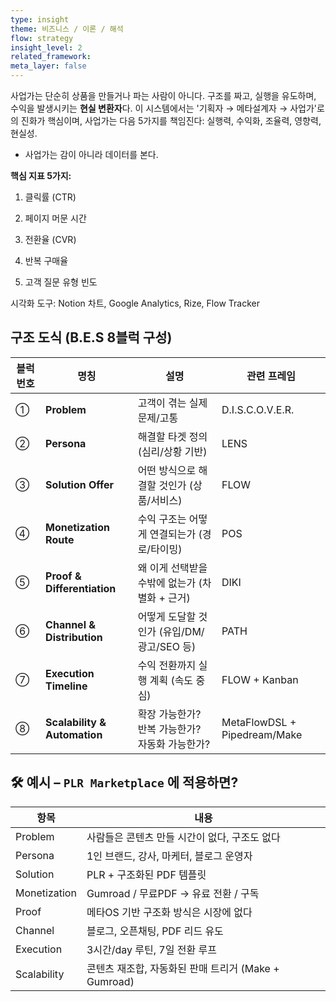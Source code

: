 ```yaml
---
type: insight
theme: 비즈니스 / 이론 / 해석
flow: strategy
insight_level: 2
related_framework: 
meta_layer: false
---
```



사업가는 단순히 상품을 만들거나 파는 사람이 아니다. 구조를 짜고, 실행을 유도하며, 수익을 발생시키는 **현실 변환자**다. 이 시스템에서는 '기획자 → 메타설계자 → 사업가'로의 진화가 핵심이며, 사업가는 다음 5가지를 책임진다: 실행력, 수익화, 조율력, 영향력, 현실성.

- 사업가는 감이 아니라 데이터를 본다.
    

**핵심 지표 5가지:**

1. 클릭률 (CTR)
    
2. 페이지 머문 시간
    
3. 전환율 (CVR)
    
4. 반복 구매율
    
5. 고객 질문 유형 빈도
    

시각화 도구: Notion 차트, Google Analytics, Rize, Flow Tracker

## 구조 도식 (B.E.S 8블럭 구성)

| 블럭 번호 | 명칭                           | 설명                           | 관련 프레임                       |
| ----- | ---------------------------- | ---------------------------- | ---------------------------- |
| ①     | **Problem**                  | 고객이 겪는 실제 문제/고통              | D.I.S.C.O.V.E.R.             |
| ②     | **Persona**                  | 해결할 타겟 정의 (심리/상황 기반)         | LENS                         |
| ③     | **Solution Offer**           | 어떤 방식으로 해결할 것인가 (상품/서비스)     | FLOW                         |
| ④     | **Monetization Route**       | 수익 구조는 어떻게 연결되는가 (경로/타이밍)    | POS                          |
| ⑤     | **Proof & Differentiation**  | 왜 이게 선택받을 수밖에 없는가 (차별화 + 근거) | DIKI                         |
| ⑥     | **Channel & Distribution**   | 어떻게 도달할 것인가 (유입/DM/광고/SEO 등) | PATH                         |
| ⑦     | **Execution Timeline**       | 수익 전환까지 실행 계획 (속도 중심)        | FLOW + Kanban                |
| ⑧     | **Scalability & Automation** | 확장 가능한가? 반복 가능한가? 자동화 가능한가?  | MetaFlowDSL + Pipedream/Make |
## 🛠 예시 – `PLR Marketplace` 에 적용하면?

|항목|내용|
|---|---|
|Problem|사람들은 콘텐츠 만들 시간이 없다, 구조도 없다|
|Persona|1인 브랜드, 강사, 마케터, 블로그 운영자|
|Solution|PLR + 구조화된 PDF 템플릿|
|Monetization|Gumroad / 무료PDF → 유료 전환 / 구독|
|Proof|메타OS 기반 구조화 방식은 시장에 없다|
|Channel|블로그, 오픈채팅, PDF 리드 유도|
|Execution|3시간/day 루틴, 7일 전환 루프|
|Scalability|콘텐츠 재조합, 자동화된 판매 트리거 (Make + Gumroad)|
